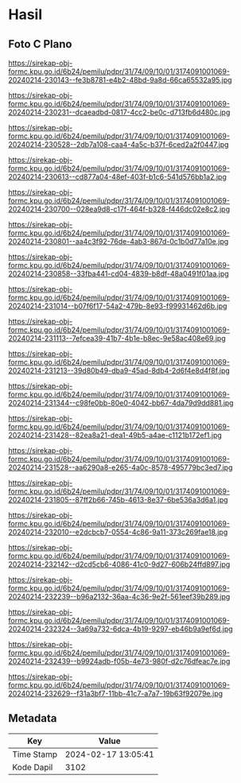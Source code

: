 # Hasil

## Foto C Plano

https://sirekap-obj-formc.kpu.go.id/6b24/pemilu/pdpr/31/74/09/10/01/3174091001069-20240214-230143--fe3b8781-e4b2-48bd-9a8d-66ca65532a95.jpg

https://sirekap-obj-formc.kpu.go.id/6b24/pemilu/pdpr/31/74/09/10/01/3174091001069-20240214-230231--dcaeadbd-0817-4cc2-be0c-d713fb6d480c.jpg

https://sirekap-obj-formc.kpu.go.id/6b24/pemilu/pdpr/31/74/09/10/01/3174091001069-20240214-230528--2db7a108-caa4-4a5c-b37f-6ced2a2f0447.jpg

https://sirekap-obj-formc.kpu.go.id/6b24/pemilu/pdpr/31/74/09/10/01/3174091001069-20240214-230613--cd877a04-48ef-403f-b1c6-541d576bb1a2.jpg

https://sirekap-obj-formc.kpu.go.id/6b24/pemilu/pdpr/31/74/09/10/01/3174091001069-20240214-230700--028ea9d8-c17f-464f-b328-f446dc02e8c2.jpg

https://sirekap-obj-formc.kpu.go.id/6b24/pemilu/pdpr/31/74/09/10/01/3174091001069-20240214-230801--aa4c3f92-76de-4ab3-867d-0c1b0d77a10e.jpg

https://sirekap-obj-formc.kpu.go.id/6b24/pemilu/pdpr/31/74/09/10/01/3174091001069-20240214-230858--33fba441-cd04-4839-b8df-48a0491f01aa.jpg

https://sirekap-obj-formc.kpu.go.id/6b24/pemilu/pdpr/31/74/09/10/01/3174091001069-20240214-231014--b07f6f17-54a2-479b-8e93-f99931462d6b.jpg

https://sirekap-obj-formc.kpu.go.id/6b24/pemilu/pdpr/31/74/09/10/01/3174091001069-20240214-231113--7efcea39-41b7-4b1e-b8ec-9e58ac408e69.jpg

https://sirekap-obj-formc.kpu.go.id/6b24/pemilu/pdpr/31/74/09/10/01/3174091001069-20240214-231213--39d80b49-dba9-45ad-8db4-2d6f4e8d4f8f.jpg

https://sirekap-obj-formc.kpu.go.id/6b24/pemilu/pdpr/31/74/09/10/01/3174091001069-20240214-231344--c98fe0bb-80e0-4042-bb67-4da79d9dd881.jpg

https://sirekap-obj-formc.kpu.go.id/6b24/pemilu/pdpr/31/74/09/10/01/3174091001069-20240214-231428--82ea8a21-dea1-49b5-a4ae-c1121b172ef1.jpg

https://sirekap-obj-formc.kpu.go.id/6b24/pemilu/pdpr/31/74/09/10/01/3174091001069-20240214-231528--aa6290a8-e265-4a0c-8578-495779bc3ed7.jpg

https://sirekap-obj-formc.kpu.go.id/6b24/pemilu/pdpr/31/74/09/10/01/3174091001069-20240214-231805--87ff2b66-745b-4613-8e37-6be536a3d6a1.jpg

https://sirekap-obj-formc.kpu.go.id/6b24/pemilu/pdpr/31/74/09/10/01/3174091001069-20240214-232010--e2dcbcb7-0554-4c86-9a11-373c269fae18.jpg

https://sirekap-obj-formc.kpu.go.id/6b24/pemilu/pdpr/31/74/09/10/01/3174091001069-20240214-232142--d2cd5cb6-4086-41c0-9d27-606b24ffd897.jpg

https://sirekap-obj-formc.kpu.go.id/6b24/pemilu/pdpr/31/74/09/10/01/3174091001069-20240214-232239--b96a2132-36aa-4c36-9e2f-561eef39b289.jpg

https://sirekap-obj-formc.kpu.go.id/6b24/pemilu/pdpr/31/74/09/10/01/3174091001069-20240214-232324--3a69a732-6dca-4b19-9297-eb46b9a9ef6d.jpg

https://sirekap-obj-formc.kpu.go.id/6b24/pemilu/pdpr/31/74/09/10/01/3174091001069-20240214-232439--b9924adb-f05b-4e73-980f-d2c76dfeac7e.jpg

https://sirekap-obj-formc.kpu.go.id/6b24/pemilu/pdpr/31/74/09/10/01/3174091001069-20240214-232629--f31a3bf7-11bb-41c7-a7a7-19b63f92079e.jpg


## Metadata

| Key        | Value               |
| ---------- | ------------------- |
| Time Stamp | 2024-02-17 13:05:41 |
| Kode Dapil | 3102                |



